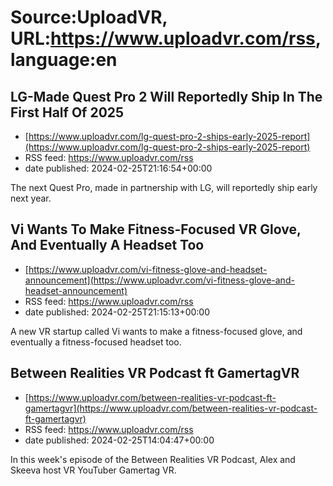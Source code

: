 # Source:UploadVR, URL:https://www.uploadvr.com/rss, language:en

## LG-Made Quest Pro 2 Will Reportedly Ship In The First Half Of 2025
 - [https://www.uploadvr.com/lg-quest-pro-2-ships-early-2025-report](https://www.uploadvr.com/lg-quest-pro-2-ships-early-2025-report)
 - RSS feed: https://www.uploadvr.com/rss
 - date published: 2024-02-25T21:16:54+00:00

The next Quest Pro, made in partnership with LG, will reportedly ship early next year.

## Vi Wants To Make Fitness-Focused VR Glove, And Eventually A Headset Too
 - [https://www.uploadvr.com/vi-fitness-glove-and-headset-announcement](https://www.uploadvr.com/vi-fitness-glove-and-headset-announcement)
 - RSS feed: https://www.uploadvr.com/rss
 - date published: 2024-02-25T21:15:13+00:00

A new VR startup called Vi wants to make a fitness-focused glove, and eventually a fitness-focused headset too.

## Between Realities VR Podcast ft GamertagVR
 - [https://www.uploadvr.com/between-realities-vr-podcast-ft-gamertagvr](https://www.uploadvr.com/between-realities-vr-podcast-ft-gamertagvr)
 - RSS feed: https://www.uploadvr.com/rss
 - date published: 2024-02-25T14:04:47+00:00

In this week's episode of the Between Realities VR Podcast, Alex and Skeeva host VR YouTuber Gamertag VR.

